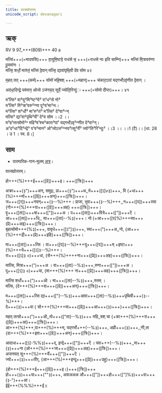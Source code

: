 ```yaml
---
title: वात्सप्रोत्तरम्  
unicode_script: devanagari  

---   
```


## ऋक्

RV 9 97_+++(809)+++ 40 a

<div class="js_include" url="../Rk/akrAnt-samudraH.md"  newLevelForH1="2" includeTitle="true"> </div> 

मत्सि॑+++(=मादयसि)+++ वा॒युमि॒ष्टये॒ राध॑से च॒ +++(=राधसे नाः इति साम्नि)+++ मत्सि॑ मि॒त्रावरु॑णा पू॒यमा॑नः ।  
मत्सि॒ शर्धो॒ मारु॑तं॒ मत्सि॑ दे॒वान् मत्सि॒ द्यावा॑पृथि॒वी दे॑व सोम ४२

म॒हत् तत् +++(कर्म)+++ सोमो॑ महि॒षश् +++(=महान्)+++ च॑कारा॒ऽपां यद्गर्भोऽवृ॑णीत दे॒वान् ।

अद॑धा॒दिन्द्रे॒ पव॑मान॒ ओजो ऽज॑नय॒त् सूर्ये॒ ज्योति॒रिन्दु॑ः +++(=सोमो दीप्तः)+++। ४१

म¹त्सि² वा³यु²मि³ष्ट²ये³ रा¹ध²से नो³  
म¹त्सि² मि³त्रा¹वरु²ᴿणा पू³य¹मा²नः।  
म²त्सि³ श²र्धो³ मा¹रु²तं³ म¹त्सि² दे³वा²ᵁन्  
मत्सि³ द्या¹वा²पृथि³वी¹ दे²व सोम ।।2 ।।  
म³ह¹त्तत्सोमो²ᴿ महि³ष¹श्च²कारा³पां¹ यद्गर्भोऽवृ²ᴿणीत दे³वा²न्।  
अ¹द²धा³दि²न्द्रे³ प¹व²मान³ ओ¹जोऽज²ᴿनय³त्सू²र्ये³ ज्यो²ति³रि¹न्दुः² ।।3 ।। ।।1 (टै)।। [धा. 28 । उ 1 । स्व. 8।]

## साम

- पारम्परिक-गान-मूलम् [अत्र](https://sanskritdocuments.org/sites/pssramanujaswamy/AASHEERVACHANA%20SAAMAANI.pdf&sa=D&ust=1542425956310000)।
<div class="audioEmbed"  caption="रामानुजार्यः 1974 " src="https://archive
.org/download/jaiminIya-sAma-gAna-paravastu-tradition-rAmAnuja/vAtsaprottaram.mp3"></div>
<div class="audioEmbed"  caption="गोपालार्यः 2015  " src="https://archive
.org/download/jaiminIya-sAma-gAna-paravastu-tradition-gopAla-2015/vAtsaprottaram.mp3"></div>
<div class="audioEmbed"  caption="गोपालपवनयोर् अनुवचनम् 2015 1x" src="https://archive
.org/download/jaiminIya-sAma-gAna-paravastu-tradition-anuvachanam-gopAla-pavana-2015/vAtsaprottaram.mp3"></div>
<div class="audioEmbed"  caption="गोपालपवनयोर् अनुवचनम् 2015 1.5x" src="https://archive
.org/download/jaiminIya-sAma-gAna-paravastu-tradition-anuvachanam-gopAla-pavana-2015-150p-speed/vAtsaprottaram.mp3"></div>

वात्सप्रोत्तरम्।

हो+++(%)+++ई+++([प्रे])+++इ। +++([त्रिः])+++

अक्रा+++(३")+++अन्, समुद्रः, प्रा+++(३")+++थ,,मे+++([ऽ]v३)+++, वि {+धा+++(%)+++र्मा+++([प्रे])+++अन्}+++([त्रिः])+++।  
ज+++([र])+++नयन्+++(३--%)+++। प्राजा, भुवा+++(३--%)+++,,न+++([प])+++स्या {गो+++(%)+++पा+++([प्रे])+++अह} +++([त्रिः])+++।  
वॄ+++([ता])+++षा+++(["])+++अ । प+++([ता])+++वित्रे+++(["])+++ऎ ।  
आ+++([ता])+++धि,, सा+++([ता]--%३)+++। नो {+आ+++([प]%)+++व्या+++(प्रे)+++अइ}+++([त्रिः])+++।  
बृहत्सोमो+++(%३)+++, वावृधे+++([ऽ"]३)+++, स्वा+++(")+++अ,,नो, {आ+++(%)+++द्री+++(प्रे)+++इहि}+++([त्रिः])+++।

मा+++([ता])+++त्सि । वा+++([प]३--%)+++यु+++([प])+++म् +इष्टा+++(%)+++ये+++([ऽ]३--%)+++।  
रा+++([ऽ]३ ०)+++धा, {से+++(%)++++ना+++([प्रे])+++अह}+++([त्रिः])+++।

मात्सि, मित्रा+++(")+++अ । वा+++([ता]--%३)+++,रुणा+++(["])+++अ ।  
पू+++([ऽ]३ ०)+++या, {मा+++(%)+++ ना+++([प्रे])+++अह}+++([त्रिः])+++।

मात्सि शर्धो+++(")+++ऒ । मा+++([ता]--%३)+++,रुतम् ।  
मत्सि, {दे+++(%)+++वा+++([प्रे])+++अन्}+++([त्रिः])+++।

म+++([ता])+++त्सि द्या+++(["]--%३)+++आवा+++([ता]--%३)+++पृथिवी+++(३--%)+++।  
दे+++(३)+++वा { सो+++(%)+++मा+++([प्रे])+++आ+++(३)+++}+++([त्रिः])+++।

महत् तत्सो+++(")+++ऒ,,मो+++(["ता]--%३)+++ महि,,षश् चा {+का+++(%)+++रा+++([प्रे])+++आ}+++([त्रिः])+++।  
आ+++(%)+++,पा+++(%)+++म्, यद्गर्भो+++(--%३)+++, अव्री+++(३)+++,,णी,ता {दा+++(%)+++इवा+++([प्रे])+++अन्}+++([त्रिः])+++।

आदाधा+++([ऽ]-%%३)+++द्, इन्द्रे+++(["])+++ऎ । पवा+++(--%३)+++,,मा+++(३)+++ना {ओ+++(%)+++जा+++([प्रे])+++अह}+++([त्रिः])+++।  
अजनयत् सू+++(%)+++र्ये+++(["])+++ऎ ।  
ज्यो+++(३)+++तीर्, {आ+++(%)+++इन्दू+++([प्रे])+++उहु}+++([त्रिः])+++।  

{हो+++(%)+++ई+++([प्रे])+++इ।}+++([त्रिः])+++  
हो+++(३)+++या+++(""३)+++, अवाअअअ औ+++(["])+++हो+++(["]%३)+++वा+++(३-")+++आ।  
ईई+++(%%%)+++ई॥

